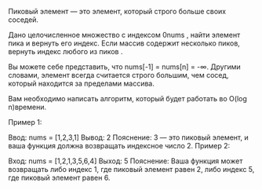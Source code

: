 Пиковый элемент — это элемент, который строго больше своих соседей.

Дано целочисленное множество с индексом 0nums , найти элемент пика и вернуть его индекс. Если массив содержит несколько пиков, вернуть индекс любого из пиков .

Вы можете себе представить, что nums[-1] = nums[n] = -∞. Другими словами, элемент всегда считается строго большим, чем сосед, который находится за пределами массива.

Вам необходимо написать алгоритм, который будет работать во O(log n)времени.

Пример 1:

Ввод: nums = [1,2,3,1]
Вывод: 2
Пояснение: 3 — это пиковый элемент, и ваша функция должна возвращать индексное число 2.
Пример 2:

Вход: nums = [1,2,1,3,5,6,4]
Выход: 5
Пояснение: Ваша функция может возвращать либо индекс 1, где пиковый элемент равен 2, либо индекс 5, где пиковый элемент равен 6.
